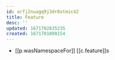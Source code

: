 ```yaml
---
id: arfj2nuagq9j3dr8xtmic42
title: Feature
desc: ''
updated: 1671702835235
created: 1671701008154
---
```


- [[p.wasNamespaceFor]] [[c.feature]]s